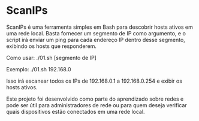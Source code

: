 # ScanIPs

ScanIPs é uma ferramenta simples em Bash para descobrir hosts ativos em uma rede local. Basta fornecer um segmento de IP como argumento, e o script irá enviar um ping para cada endereço IP dentro desse segmento, exibindo os hosts que responderem.

Como usar:
./01.sh [segmento de IP]

Exemplo:
./01.sh 192.168.0

Isso irá escanear todos os IPs de 192.168.0.1 a 192.168.0.254 e exibir os hosts ativos.

Este projeto foi desenvolvido como parte do aprendizado sobre redes e pode ser útil para administradores de rede ou para quem deseja verificar quais dispositivos estão conectados em uma rede local.
